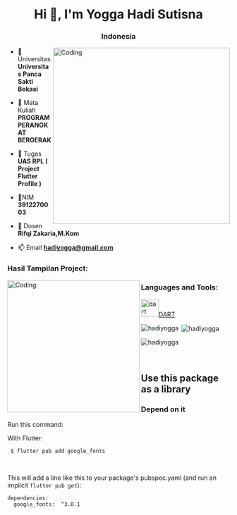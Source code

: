 <h1 align="center">Hi 👋, I'm Yogga Hadi Sutisna</h1>
<h3 align="center">Indonesia</h3>
<img align="right" alt="Coding" width="400" src="https://media.tenor.com/NOYF3f82b_gAAAAC/programmer.gif">

- 🔭 Universitas **Universitas Panca Sakti Bekasi**

- 🌱 Mata Kuliah **PROGRAM PERANGKAT BERGERAK**

- 👯 Tugas **UAS RPL ( Project Flutter Profile )**

- 🤝NIM **3912270003**

- 💬 Dosen **Rifqi Zakaria,M.Kom**

- 📫 Email **hadiyogga@gmail.com**

<h3 align="left">Hasil Tampilan Project:</h3>
<img align="left" alt="Coding" width="300" src="https://i.postimg.cc/cJ7P7VcG/profile.jpg">
<p align="left">
</p>

<h3 align="left">Languages and Tools:</h3>
<p align="left"> <a href="https://dart.dev" target="_blank" rel="noreferrer"> <img src="https://www.vectorlogo.zone/logos/dartlang/dartlang-icon.svg" alt="dart" width="40" height="40"/>DART </a> </p> 

<p><img align="left" src="https://github-readme-stats.vercel.app/api/top-langs?username=hadiyogga&show_icons=true&locale=en&layout=compact" alt="hadiyogga" /></p>

<p>&nbsp;<img align="center" src="https://github-readme-stats.vercel.app/api?username=hadiyogga&show_icons=true&locale=en" alt="hadiyogga" /></p>

<p><img align="center" src="https://github-readme-streak-stats.herokuapp.com/?user=hadiyogga&" alt="hadiyogga" /></p>

<p>&nbsp;</p>
<h2>Use this package as a library</h2>
<h3>Depend on it</h3>
<p>Run this command:</p>
<p>With Flutter:</p>
<div class="-pub-pre-copy-container">
<pre data-text-to-copy="flutter pub add curved_navigation_bar"><code class="language-shell hljs"><span class="hljs-meta"> $ </span><span class="language-bash">flutter pub add google_fonts</span></code></pre>
<div class="-pub-pre-copy-button" title="copy to clipboard">&nbsp;</div>
</div>
<p>This will add a line like this to your package's pubspec.yaml (and run an implicit&nbsp;<code>flutter pub get</code>):</p>
<div class="-pub-pre-copy-container">
<pre><code class="language-yaml hljs"><span class="hljs-attr">dependencies:</span>
  <span class="hljs-attr">google_fonts: </span> <span class="hljs-string">^3.0.1</span></code></pre>
</div>

